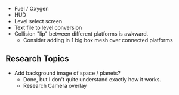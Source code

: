 
* Fuel / Oxygen
* HUD
* Level select screen
* Text file to level conversion
* Collision "lip" between different platforms is awkward.
  * Consider adding in 1 big box mesh over connected platforms

## Research Topics
* Add background image of space / planets?
  * Done, but I don't quite understand exactly how it works.
  * Research Camera overlay